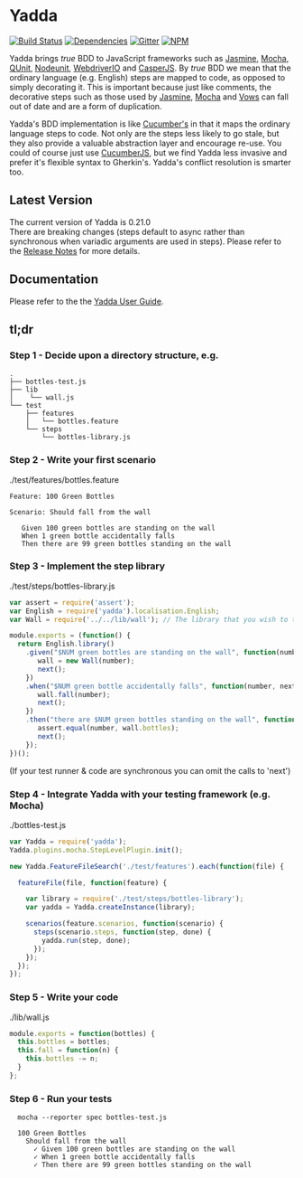 # Yadda
[![Build Status](https://travis-ci.org/acuminous/yadda.png)](https://travis-ci.org/acuminous/yadda) [![Dependencies](https://david-dm.org/acuminous/yadda.svg)](https://david-dm.org/acuminous/yadda)
[![Gitter](https://badges.gitter.im/acuminous/yadda.svg)](https://gitter.im/acuminous/yadda?utm_source=badge&utm_medium=badge&utm_campaign=pr-badge)
[![NPM](https://nodei.co/npm/yadda.png?downloads=true)](https://nodei.co/npm/yadda/)

Yadda brings _true_ BDD to JavaScript frameworks such as [Jasmine](http://pivotal.github.io/jasmine/), [Mocha](http://visionmedia.github.io/mocha/), [QUnit](http://qunitjs.com), [Nodeunit](https://github.com/caolan/nodeunit), [WebdriverIO](http://webdriver.io/) and [CasperJS](http://casperjs.org). By _true_ BDD we mean that the ordinary language (e.g. English) steps are mapped to code, as opposed to simply decorating it. This is important because just like comments, the decorative steps such as those used by
[Jasmine](http://pivotal.github.com/jasmine), [Mocha](http://visionmedia.github.io/mocha) and [Vows](http://vowsjs.org) can fall out of date and are a form of duplication.

Yadda's BDD implementation is like [Cucumber's](http://cukes.info/) in that it maps the ordinary language steps to code. Not only are the steps less likely to go stale, but they also provide a valuable abstraction layer and encourage re-use. You could of course just use [CucumberJS](https://github.com/cucumber/cucumber-js), but we find Yadda less invasive and prefer it's flexible syntax to Gherkin's. Yadda's conflict resolution is smarter too.

## Latest Version
The current version of Yadda is 0.21.0</br>
There are breaking changes (steps default to async rather than synchronous when variadic arguments are used in steps). Please refer to the [Release Notes](./release-notes.md) for more details.

## Documentation
Please refer to the the [Yadda User Guide](http://acuminous.gitbooks.io/yadda-user-guide).

## tl;dr

### Step 1 - Decide upon a directory structure, e.g.
```
.
├── bottles-test.js
├── lib
│    └── wall.js
└── test
    ├── features
    │   └── bottles.feature
    └── steps
        └── bottles-library.js
```

### Step 2 - Write your first scenario
./test/features/bottles.feature
```
Feature: 100 Green Bottles

Scenario: Should fall from the wall

   Given 100 green bottles are standing on the wall
   When 1 green bottle accidentally falls
   Then there are 99 green bottles standing on the wall

```
### Step 3 - Implement the step library
./test/steps/bottles-library.js
```js
var assert = require('assert');
var English = require('yadda').localisation.English;
var Wall = require('../../lib/wall'); // The library that you wish to test

module.exports = (function() {
  return English.library()
    .given("$NUM green bottles are standing on the wall", function(number, next) {
       wall = new Wall(number);
       next();
    })
    .when("$NUM green bottle accidentally falls", function(number, next) {
       wall.fall(number);
       next();
    })
    .then("there are $NUM green bottles standing on the wall", function(number, next) {
       assert.equal(number, wall.bottles);
       next();
    });
})();
```
(If your test runner & code are synchronous you can omit the calls to 'next')

### Step 4 - Integrate Yadda with your testing framework (e.g. Mocha)
./bottles-test.js
```js
var Yadda = require('yadda');
Yadda.plugins.mocha.StepLevelPlugin.init();

new Yadda.FeatureFileSearch('./test/features').each(function(file) {

  featureFile(file, function(feature) {

    var library = require('./test/steps/bottles-library');
    var yadda = Yadda.createInstance(library);

    scenarios(feature.scenarios, function(scenario) {
      steps(scenario.steps, function(step, done) {
        yadda.run(step, done);
      });
    });
  });
});
```
### Step 5 - Write your code
./lib/wall.js
```js
module.exports = function(bottles) {
  this.bottles = bottles;
  this.fall = function(n) {
    this.bottles -= n;
  }
};
```
### Step 6 - Run your tests
```
  mocha --reporter spec bottles-test.js

  100 Green Bottles
    Should fall from the wall
      ✓ Given 100 green bottles are standing on the wall
      ✓ When 1 green bottle accidentally falls
      ✓ Then there are 99 green bottles standing on the wall
```
